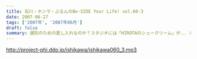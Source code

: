 ```yaml
---
title: 石川・ホンマ・ぶるんのBe-SIDE Your Life! vol.60-3
date: 2007-06-27
tags: ['2007年', '2007年06月']
draft: false
summary: 遅刻のための差し入れなのか？スタジオには「HIROTAのシュークリーム」が．．．そんな甘いものをほおばりながらのビーサイ。次週配信はもう７月！ビーサイイベント開催月となってしまいます！続々と企画なども進行していきますので本編＆HPともにお聴き＆お見逃しなく〜〜NAMAE
---
```


http://project-phi.ddo.jp/ishikawa/ishikawa060_3.mp3
